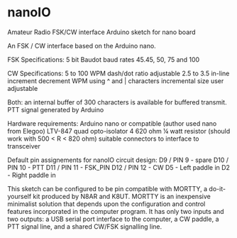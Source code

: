 # nanoIO
Amateur Radio FSK/CW interface Arduino sketch for nano board

An FSK / CW interface based on the Arduino nano.

FSK Specifications:
  5 bit Baudot
  baud rates 45.45, 50, 75 and 100

CW Specifications:
  5 to 100 WPM
  dash/dot ratio adjustable 2.5 to 3.5
  in-line increment decrement WPM using ^ and | characters
  incremental size user adjustable

Both: 
  an internal buffer of 300 characters is available for buffered transmit.
  PTT signal generated by Arduino

Hardware requirements:
  Arduino nano or compatible (author used nano from Elegoo)
  LTV-847 quad opto-isolator
  4 620 ohm ¼ watt resistor (should work with 500 < R < 820 ohm)
  suitable connectors to interface to transceiver

Default pin assignements for nanoIO circuit design:
   D9 / PIN 9  - spare
  D10 / PIN 10 - PTT
  D11 / PIN 11 - FSK_PIN
  D12 / PIN 12 - CW 
   D5          - Left paddle in
   D2          - Right paddle in 

This sketch can be configured to be pin compatible with MORTTY, a do-it-yourself
kit produced by N8AR and K8UT.  MORTTY is an inexpensive minimalist solution that 
depends upon the configuration and control features incorporated in the 
computer program.  It has only two inputs and two outputs:
  a USB serial port interface to the computer,
  a CW paddle,
  a PTT signal line, and 
  a shared CW/FSK signalling line.

